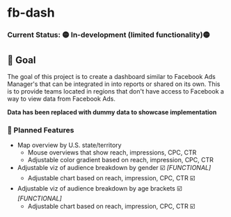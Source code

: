 # fb-dash
### Current Status: 🟡 In-development (limited functionality)🟡

## 🎯 Goal
The goal of this project is to create a dashboard similar to Facebook Ads Manager's that can be integrated in into reports or shared on its own. This is to provide teams located in regions that don't have access to Facebook a way to view data from Facebook Ads. 

**Data has been replaced with dummy data to showcase implementation**

### 📍 Planned Features
* Map overview by U.S. state/territory
  * Mouse overviews that show reach, impressions, CPC, CTR
  * Adjustable color gradient based on reach, impression, CPC, CTR
* Adjustable viz of audience breakdown by gender ☑️ *[FUNCTIONAL]*
  * Adjustable chart based on reach, impression, CPC, CTR ☑️
* Adjustable viz of audience breakdown by age brackets ☑️ *[FUNCTIONAL]*
  * Adjustable chart based on reach, impression, CPC, CTR ☑️



